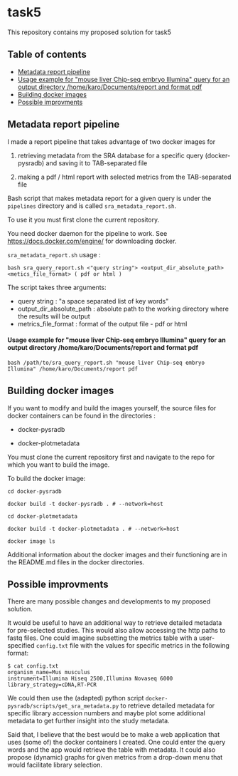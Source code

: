 # task5

This repository contains my proposed solution for task5

## Table of contents
* [Metadata report pipeline](#Metadata-report-pipeline)
* [Usage example for "mouse liver Chip-seq embryo Illumina" query for an output directory /home/karo/Documents/report and format pdf](#Usage-example-for-"mouse-liver-Chip-seq-embryo-Illumina"-query-for-an-output-directory-/home/karo/Documents/report-and-format-pdf)
* [Building docker images](#Building-docker-images)
* [Possible improvments](#Possible-improvments)


## Metadata report pipeline

I made a report pipeline that takes advantage of two docker images for 


1. retrieving metadata from the SRA database for a specific query (docker-pysradb) and saving it to TAB-separated file

2. making a pdf / html report with selected metrics from the TAB-separated file 


Bash script that makes metadata report for a given query is under the `pipelines` directory and is called `sra_metadata_report.sh`.

To use it you must first clone the current repository. 

You need docker daemon for the pipeline to work. See https://docs.docker.com/engine/ for downloading docker.

`sra_metadata_report.sh` usage :
```
bash sra_query_report.sh <"query string"> <output_dir_absolute_path> <metics_file_format> ( pdf or html )
```
The script takes three arguments:
- query string : "a space separated list of key words"
- output_dir_absolute_path : absolute path to the working directory where the results will be output
- metrics_file_format : format of the output file - pdf or html

#### Usage example for "mouse liver Chip-seq embryo Illumina" query for an output directory /home/karo/Documents/report and format pdf
```
bash /path/to/sra_query_report.sh "mouse liver Chip-seq embryo Illumina" /home/karo/Documents/report pdf
```
## Building docker images

If you want to modify and build the images yourself, the source files for docker containers can be found in the directories :

- docker-pysradb

- docker-plotmetadata

You must clone the current repository first and navigate to the repo for which you want to build the image.

To build the docker image:
```
cd docker-pysradb

docker build -t docker-pysradb . # --network=host

cd docker-plotmetadata

docker build -t docker-plotmetadata . # --network=host

docker image ls
```
Additional information about the docker images and their functioning are in the README.md files in the docker directories.

## Possible improvments

There are many possible changes and developments to my proposed solution. 

It would be useful to have an additional way to retrieve detailed metadata for pre-selected studies. This would also allow accessing the http paths to fastq files. One could imagine subsetting the metrics table with a user-specified `config.txt` file with the values for specific metrics in the following format: 
```
$ cat config.txt
organism_name=Mus musculus
instrument=Illumina Hiseq 2500,Illumina Novaseq 6000
library_strategy=cDNA,RT-PCR
```
We could then use the (adapted) python script `docker-pysradb/scripts/get_sra_metadata.py` to retrieve detailed metadata for specific library accession numbers and maybe plot some additional metadata to get further insight into the study metadata.

Said that, I believe that the best would be to make a web application that uses (some of) the docker containers I created. One could enter the query words and the app would retrieve the table with metadata. It could also propose (dynamic) graphs for given metrics from a drop-down menu that would facilitate library selection. 

